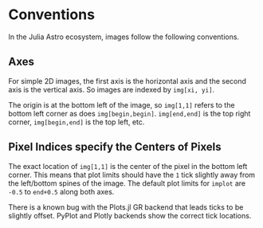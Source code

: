 
# Conventions

In the Julia Astro ecosystem, images follow the following conventions.

## Axes
For simple 2D images, the first axis is the horizontal axis and the second axis is the vertical axis.
So images are indexed by `img[xi, yi]`.

The origin is at the bottom left of the image, so `img[1,1]` refers to the bottom left corner
as does `img[begin,begin]`.
`img[end,end]` is the top right corner, `img[begin,end]` is the top left, etc.


## Pixel Indices specify the Centers of Pixels
The exact location of `img[1,1]` is the center of the pixel in the bottom left corner.
This means that plot limits should have the `1` tick slightly away from the left/bottom spines of the image.
The default plot limits for `implot` are `-0.5` to `end+0.5` along both axes. 

There is a known bug with the Plots.jl GR backend that leads ticks to be slightly offset. PyPlot and Plotly backends
show the correct tick locations.